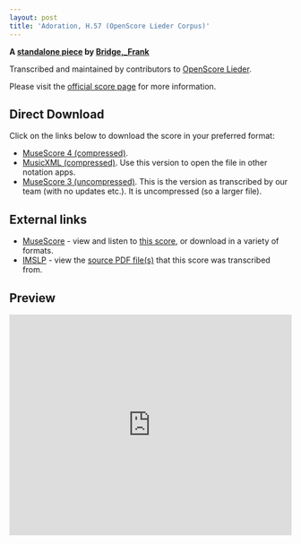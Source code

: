 ```yaml
---
layout: post
title: 'Adoration, H.57 (OpenScore Lieder Corpus)'
---
```


__A [standalone piece](https://fourscoreandmore.org/openscore/lieder/Bridge%2C_Frank/_/) by [Bridge,_Frank](https://fourscoreandmore.org/openscore/lieder/Bridge%2C_Frank)__

Transcribed and maintained by contributors to [OpenScore Lieder].

Please visit the [official score page] for more information.

[official score page]: https://musescore.com/openscore-lieder-corpus/scores/6451405
[OpenScore Lieder]: https://musescore.com/openscore-lieder-corpus

## Direct Download

Click on the links below to download the score in your preferred format:
- [MuseScore 4 (compressed)](https://fourscoreandmore.org/openscore/lieder/Bridge%2C_Frank/_/Adoration%2C_H.57.mscz).
- [MusicXML (compressed)](https://fourscoreandmore.org/openscore/lieder/Bridge%2C_Frank/_/Adoration%2C_H.57.mxl). Use this version to open the file in other notation apps.
- [MuseScore 3 (uncompressed)](https://raw.githubusercontent.com/OpenScore/Lieder/refs/heads/main/scores/Bridge%2C_Frank/_/Adoration%2C_H.57/lc6451405.mscx). This is the version as transcribed by our team (with no updates etc.). It is uncompressed (so a larger file).

## External links

- [MuseScore] - view and listen to [this score][MuseScore], or download in a variety of formats.
- [IMSLP] - view the [source PDF file(s)][IMSLP] that this score was transcribed from.

[MuseScore]: https://musescore.com/score/6451405
[IMSLP]: https://imslp.org/wiki/Special:ReverseLookup/212403

## Preview

<iframe width="100%" height="394" src="https://musescore.com/openscore-lieder-corpus/scores/6451405/embed" frameborder="0" allowfullscreen allow="autoplay; fullscreen"></iframe>
